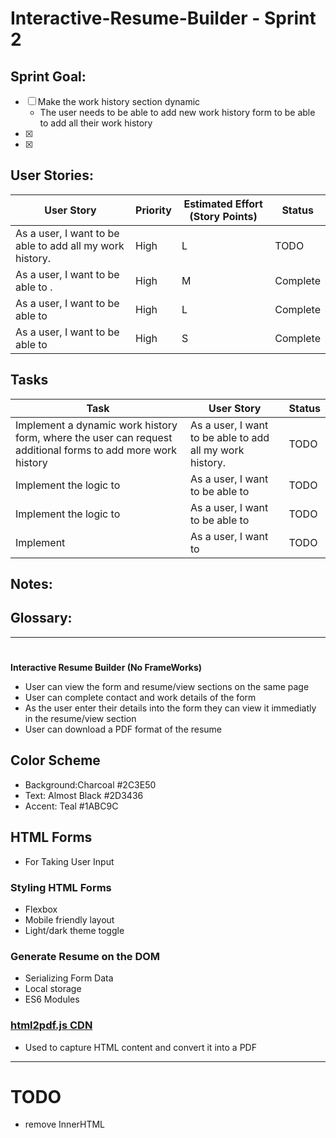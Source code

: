# Interactive-Resume-Builder - Sprint 2

## Sprint Goal:
- [ ] Make the work history section dynamic
    - The user needs to be able to add new work history form to be able to add all their work history
- [x] 
- [x] 

## User Stories:

| User Story | Priority | Estimated Effort (Story Points) | Status |
|---|---|---|---|
| As a user, I want to be able to add all my work history. | High | L | TODO |
| As a user, I want to be able to . | High | M | Complete |
| As a user, I want to be able to | High | L | Complete |
| As a user, I want to be able to  | High | S | Complete |


## Tasks

| Task | User Story | Status |
|---|---|---|
| Implement a dynamic work history form, where the user can request additional forms to add more work history| As a user, I want to be able to add all my work history. | TODO |
| Implement the logic to  |  As a user, I want to be able to | TODO |
| Implement the logic to  | As a user, I want to be able to | TODO |
| Implement | As a user, I want to | TODO |


## Notes:


## Glossary:


___________________________________________________________________________________________________________________________________________
#
**Interactive Resume Builder (No FrameWorks)**

- User can view the form and resume/view sections on the same page
- User can complete contact and work details of the form
- As the user enter their details into the form they can view it immediatly in the resume/view section 
- User can download a PDF format of the resume

## Color Scheme
- Background:Charcoal #2C3E50
- Text: Almost Black #2D3436
- Accent: Teal #1ABC9C

## HTML Forms

- For Taking User Input

### Styling HTML Forms

- Flexbox
- Mobile friendly layout
- Light/dark theme toggle

### Generate Resume on the DOM

- Serializing Form Data
- Local storage
- ES6 Modules

### [html2pdf.js CDN](https://cdnjs.com/libraries/html2pdf.js/0.8.0)

- Used to capture HTML content and convert it into a PDF

---

# TODO
- remove InnerHTML